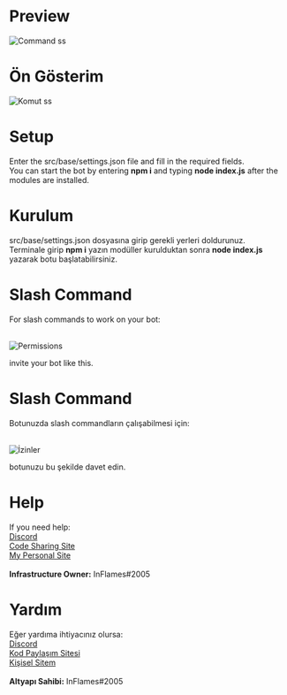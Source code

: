 # Preview

![Command ss](https://inflames.please-fuck.me/5BrU4zDBr.png)

# Ön Gösterim

![Komut ss](https://inflames.please-fuck.me/5BrU4zDBr.png)

# Setup

Enter the src/base/settings.json file and fill in the required fields.<br>
You can start the bot by entering <b>npm i</b> and typing <b> node index.js</b> after the modules are installed.

# Kurulum

src/base/settings.json dosyasına girip gerekli yerleri doldurunuz.<br>
Terminale girip <b>npm i</b> yazın modüller kurulduktan sonra <b> node index.js</b> yazarak botu başlatabilirsiniz.

# Slash Command

For slash commands to work on your bot:<br><br>

![Permissions](https://inflames.please-fuck.me/5BrW3rFPx.png)<br>

invite your bot like this.

# Slash Command

Botunuzda slash commandların çalışabilmesi için:<br><br>

![İzinler](https://inflames.please-fuck.me/5BrW3rFPx.png)<br>

botunuzu bu şekilde davet edin.

# Help

If you need help:<br>
[Discord](https://discord.gg/Dqe2n6wb2b)<br>
[Code Sharing Site](https://covid-19code.xyz/)<br>
[My Personal Site](https://inflames.xyz/)<br><br>
<b>Infrastructure Owner:</b> InFlames#2005

# Yardım

Eğer yardıma ihtiyacınız olursa:<br>
[Discord](https://discord.gg/Dqe2n6wb2b)<br>
[Kod Paylaşım Sitesi](https://covid-19code.xyz/)<br>
[Kişisel Sitem](https://inflames.xyz/)<br><br>
<b>Altyapı Sahibi:</b> InFlames#2005
